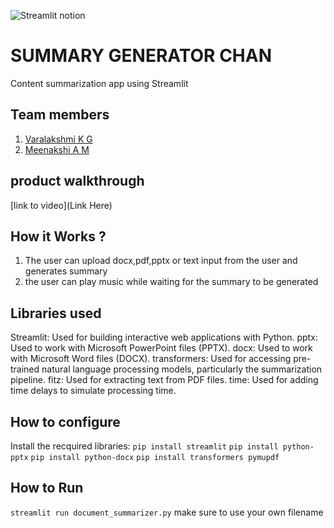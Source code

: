 

![Streamlit notion](https://github.com/TH-Activities/saturday-hack-night-template/assets/117498997/e8052bb6-ad89-48c3-b6e9-124f94c1cd01)




# SUMMARY GENERATOR CHAN
Content summarization app using Streamlit
## Team members
1. [Varalakshmi K G](https://github.com/MeenakshiAM)
2. [Meenakshi A M](https://github.com/Varalakshmi2354)
## product walkthrough
[link to video](Link Here)
## How it Works ?
1. The user can upload docx,pdf,pptx or text input from the user and generates summary
2. the user can play music while waiting for the summary to be generated
## Libraries used
Streamlit: Used for building interactive web applications with Python.
pptx: Used to work with Microsoft PowerPoint files (PPTX).
docx: Used to work with Microsoft Word files (DOCX).
transformers: Used for accessing pre-trained natural language processing models, particularly the summarization pipeline.
fitz: Used for extracting text from PDF files.
time: Used for adding time delays to simulate processing time.
## How to configure
Install the recquired libraries:
`pip install streamlit`
`pip install python-pptx`
`pip install python-docx`
`pip install transformers pymupdf`
## How to Run
`streamlit run document_summarizer.py`
make sure to use your own filename
